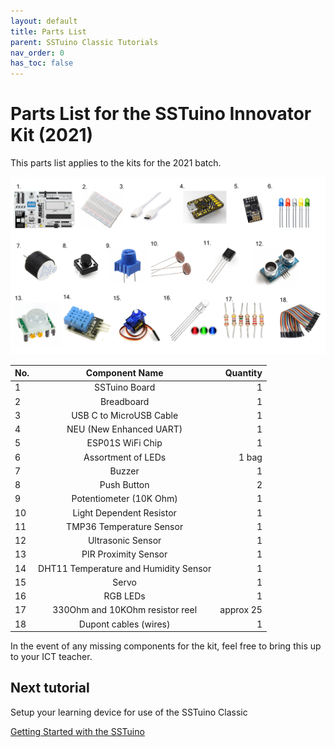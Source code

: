 ```yaml
---
layout: default
title: Parts List
parent: SSTuino Classic Tutorials
nav_order: 0
has_toc: false
---
```


# Parts List for the SSTuino Innovator Kit (2021)

This parts list applies to the kits for the 2021 batch.

![Parts List](https://raw.githubusercontent.com/d3lta-v/SSTuino/master/Image%20Assets/Tutorial%20Image%20Assets/PartsList/PartsList.png)

| No.    | Component Name                       | Quantity  |
|------- |:------------------------------------:| ---------:|
| 1      | SSTuino Board                        |         1 |
| 2      | Breadboard                           |         1 |
| 3      | USB C to MicroUSB Cable              |         1 |
| 4      | NEU (New Enhanced UART)              |         1 |
| 5      | ESP01S WiFi Chip                     |         1 |
| 6      | Assortment of LEDs                   |     1 bag |
| 7      | Buzzer                               |         1 |
| 8      | Push Button                          |         2 |
| 9      | Potentiometer (10K Ohm)              |         1 |
| 10     | Light Dependent Resistor             |         1 |
| 11     | TMP36 Temperature Sensor             |         1 |
| 12     | Ultrasonic Sensor                    |         1 |
| 13     | PIR Proximity Sensor                 |         1 |
| 14     | DHT11 Temperature and Humidity Sensor|         1 |
| 15     | Servo                                |         1 |
| 16     | RGB LEDs                             |         1 |
| 17     | 330Ohm and 10KOhm resistor reel      | approx 25 |
| 18     | Dupont cables (wires)                |         1 |

In the event of any missing components for the kit, feel free to bring this up to your ICT teacher.

## Next tutorial
Setup your learning device for use of the SSTuino Classic

[Getting Started with the SSTuino](../setup/index.md)

